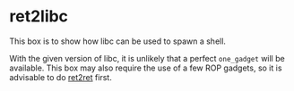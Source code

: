 # ret2libc

This box is to show how libc can be used to spawn a shell.

With the given version of libc, it is unlikely that a perfect `one_gadget` will be available. This box may also require the use of a few ROP gadgets, so it is advisable to do [ret2ret](../ret2ret) first.
